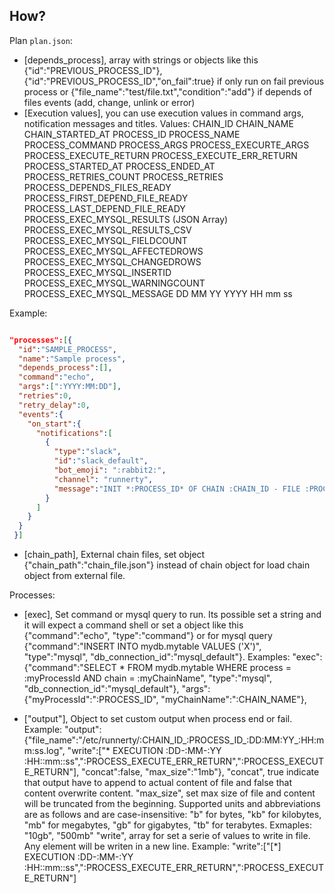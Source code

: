 ## How?

Plan `plan.json`:

* [depends_process], array with strings or objects like this {"id":"PREVIOUS_PROCESS_ID"}, {"id":"PREVIOUS_PROCESS_ID","on_fail":true} if only run on fail previous process or {"file_name":"test/file.txt","condition":"add"} if depends of files events (add, change, unlink or error)
* [Execution values], you can use execution values in command args, notification messages and titles.
Values:
CHAIN_ID
CHAIN_NAME
CHAIN_STARTED_AT
PROCESS_ID
PROCESS_NAME
PROCESS_COMMAND
PROCESS_ARGS
PROCESS_EXECURTE_ARGS
PROCESS_EXECUTE_RETURN
PROCESS_EXECUTE_ERR_RETURN
PROCESS_STARTED_AT
PROCESS_ENDED_AT
PROCESS_RETRIES_COUNT
PROCESS_RETRIES
PROCESS_DEPENDS_FILES_READY
PROCESS_FIRST_DEPEND_FILE_READY
PROCESS_LAST_DEPEND_FILE_READY
PROCESS_EXEC_MYSQL_RESULTS (JSON Array)
PROCESS_EXEC_MYSQL_RESULTS_CSV
PROCESS_EXEC_MYSQL_FIELDCOUNT
PROCESS_EXEC_MYSQL_AFFECTEDROWS
PROCESS_EXEC_MYSQL_CHANGEDROWS
PROCESS_EXEC_MYSQL_INSERTID
PROCESS_EXEC_MYSQL_WARNINGCOUNT
PROCESS_EXEC_MYSQL_MESSAGE
DD
MM
YY
YYYY
HH
mm
ss


Example:
```json

"processes":[{
  "id":"SAMPLE_PROCESS",
  "name":"Sample process",
  "depends_process":[],
  "command":"echo",
  "args":[":YYYY:MM:DD"],
  "retries":0,
  "retry_delay":0,
  "events":{
    "on_start":{
      "notifications":[
        {
          "type":"slack",
          "id":"slack_default",
          "bot_emoji": ":rabbit2:",
          "channel": "runnerty",
          "message":"INIT *:PROCESS_ID* OF CHAIN :CHAIN_ID - FILE :PROCESS_LAST_DEPEND_FILE_READY"
        }
      ]
    }
  }
 }]
```

* [chain_path], External chain files, set object {"chain_path":"chain_file.json"} instead of chain object for load chain object from external file.


Processes:
* [exec], Set command or mysql query to run. Its possible set a string and it will expect a command shell or set a object like this {"command":"echo", "type":"command"} or for mysql query {"command":"INSERT INTO mydb.mytable VALUES ('X')", "type":"mysql", "db_connection_id":"mysql_default"}.
Examples:
"exec":{"command":"SELECT * FROM mydb.mytable WHERE process = :myProcessId AND chain = :myChainName", "type":"mysql", "db_connection_id":"mysql_default"},
"args":{"myProcessId":":PROCESS_ID", "myChainName":":CHAIN_NAME"},

* ["output"], Object to set custom output when process end or fail. Example: "output":{"file_name":"/etc/runnerty/:CHAIN_ID_:PROCESS_ID_:DD:MM:YY_:HH:mm:ss.log", "write":["* EXECUTION :DD-:MM-:YY :HH::mm::ss",":PROCESS_EXECUTE_ERR_RETURN",":PROCESS_EXECUTE_RETURN"], "concat":false, "max_size":"1mb"},
"concat", true indicate that output have to append to actual content of file and false that content overwrite content.
"max_size", set max size of file and content will be truncated from the beginning. Supported units and abbreviations are as follows and are case-insensitive: "b" for bytes, "kb" for kilobytes, "mb" for megabytes, "gb" for gigabytes, "tb" for terabytes. Exmaples: "10gb", "500mb"
"write", array for set a serie of values to write in file. Any element will be writen in a new line. Example: "write":["[*] EXECUTION :DD-:MM-:YY :HH::mm::ss",":PROCESS_EXECUTE_ERR_RETURN",":PROCESS_EXECUTE_RETURN"]